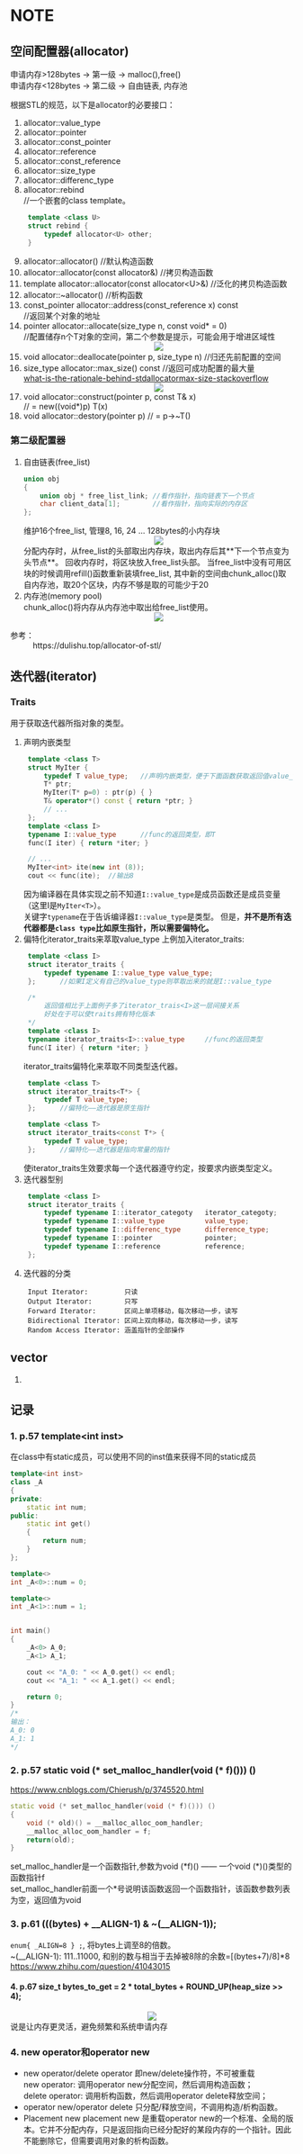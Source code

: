# NOTE

## 空间配置器(allocator)
申请内存>128bytes -> 第一级 -> malloc(),free()  
申请内存<128bytes -> 第二级 -> 自由链表, 内存池  

根据STL的规范，以下是allocator的必要接口：  
1. allocator::value_type
2. allocator::pointer
3. allocator::const_pointer
4. allocator::reference
5. allocator::const_reference
6. allocator::size_type
7. allocator::differenc_type
8. allocator::rebind    
   //一个嵌套的class template。  
   ~~~C++
    template <class U>
    struct rebind {
        typedef allocator<U> other;
    }
   ~~~
9. allocator::allocator()   //默认构造函数
10. allocator::allocator(const allocator&)  //拷贝构造函数
11. template <class U>allocator::allocator(const allocator\<U\>&)
    //泛化的拷贝构造函数  
12. allocator::~allocator() //析构函数
13. const_pointer allocator::address(const_reference x) const  
    //返回某个对象的地址  
14. pointer allocator::allocate(size_type n, const void* = 0)  
    //配置储存n个T对象的空间，第二个参数是提示，可能会用于增进区域性  
    <div align=center>
    <img src="./src/hint.png">
    </div>
15. void allocator::deallocate(pointer p, size_type n)  //归还先前配置的空间  
16. size_type allocator::max_size() const   //返回可成功配置的最大量  
    [what-is-the-rationale-behind-stdallocatormax-size-stackoverflow](https://stackoverflow.com/questions/22183162/what-is-the-rationale-behind-stdallocatormax-size)
    <div align=center>
    <img src="./src/max_size.png">
    </div>
17. void allocator::construct(pointer p, const T& x)  
    // = new((void*)p) T(x)
18. void allocator::destory(pointer p)
    // = p->~T()

### 第二级配置器
1. 自由链表(free_list)
    ~~~c++
    union obj
    {
        union obj * free_list_link; //看作指针，指向链表下一个节点
        char client_data[1];        //看作指针，指向实际的内存区
    };
    ~~~
    维护16个free_list, 管理8, 16, 24 ... 128bytes的小内存块  
    <!-- <center><p>![free_list](./free_list.png)</p></center> -->
    <div align=center>
    <img src="./src/free_list.png">
    </div>
    分配内存时，从free_list的头部取出内存块，取出内存后其**下一个节点变为头节点**。  
    回收内存时，将区块放入free_list头部。  
    当free_list中没有可用区块的时候调用refill()函数重新装填free_list, 其中新的空间由chunk_alloc()取自内存池，取20个区块，内存不够是取的可能少于20  
2. 内存池(memory pool)  
   chunk_alloc()将内存从内存池中取出给free_list使用。  
   <div align=center>
    <img src="./src/chunk_alloc.png">
    </div>

<d1>
    <dt>参考：</dt>
    <dd>https://dulishu.top/allocator-of-stl/</dd>
</d1>

## 迭代器(iterator)  
### Traits
用于获取迭代器所指对象的类型。  
1. 声明内嵌类型
   ~~~C++
    template <class T>
    struct MyIter {
        typedef T value_type;   //声明内嵌类型，便于下面函数获取返回值value_type
        T* ptr;
        MyIter(T* p=0) : ptr(p) { }
	    T& operator*() const { return *ptr; }
        // ...
    };
    template <class I>
    typename I::value_type      //func的返回类型，即T
    func(I iter) { return *iter; }

    // ...
    MyIter<int> ite(new int (8));
    cout << func(ite);	//输出8
   ~~~
   因为编译器在具体实现之前不知道`I::value_type`是成员函数还是成员变量（这里I是`MyIter<T>`）。  
   关键字`typename`在于告诉编译器`I::value_type`是类型。 
   但是，**并不是所有迭代器都是`class type`比如原生指针，所以需要偏特化。** 
2. 偏特化iterator_traits来萃取value_type
   上例加入iterator_traits:      
   ~~~C++
    template <class I>
    struct iterator_traits {
        typedef typename I::value_type value_type;
    };      //如果I定义有自己的value_type则萃取出来的就是I::value_type

    /*
        返回值相比于上面例子多了iterator_trais<I>这一层间接关系
        好处在于可以使traits拥有特化版本
    */
    template <class I>
    typename iterator_traits<I>::value_type     //func的返回类型
    func(I iter) { return *iter; }
   ~~~
   iterator_traits偏特化来萃取不同类型迭代器。  
   ~~~C++
    template <class T>
    struct iterator_traits<T*> {
        typedef T value_type;
    };      //偏特化——迭代器是原生指针

    template <class T>
    struct iterator_traits<const T*> {
        typedef T value_type;
    };      //偏特化——迭代器是指向常量的指针
   ~~~
   使iterator_traits生效要求每一个迭代器遵守约定，按要求内嵌类型定义。  
3. 迭代器型别
   ~~~C++
    template <class I>
    struct iterator_traits {
        typedef typename I::iterator_categoty   iterator_categoty;
        typedef typename I::value_type          value_type;
        typedef typename I::differenc_type      difference_type;
        typedef typename I::pointer             pointer;
        typedef typename I::reference           reference;
    };
   ~~~
4. 迭代器的分类  
   ~~~
    Input Iterator:         只读
    Output Iterator:        只写
    Forward Iterator:       区间上单项移动，每次移动一步，读写
    Bidirectional Iterator: 区间上双向移动，每次移动一步，读写
    Random Access Iterator: 涵盖指针的全部操作
   ~~~

## vector
1. 




## 记录
### 1. p.57 template\<int inst\>
在class中有static成员，可以使用不同的inst值来获得不同的static成员
~~~C++
template<int inst>
class _A
{
private:
    static int num;
public:
    static int get()
    {
        return num;
    }
};

template<>
int _A<0>::num = 0;

template<>
int _A<1>::num = 1;


int main()
{
    _A<0> A_0;
    _A<1> A_1;

    cout << "A_0: " << A_0.get() << endl;
    cout << "A_1: " << A_1.get() << endl;

    return 0;
}
/*
输出：
A_0: 0
A_1: 1
*/
~~~

### 2. p.57 static void (* set_malloc_handler(void (* f)())) ()
https://www.cnblogs.com/Chierush/p/3745520.html
~~~C++
static void (* set_malloc_handler(void (* f)())) ()
{
    void (* old)() = __malloc_alloc_oom_handler;
    __malloc_alloc_oom_handler = f;
    return(old);
}
~~~
set_malloc_handler是一个函数指针,参数为void (\*f)() —— 一个void (\*)()类型的函数指针f  
set_malloc_handler前面一个*号说明该函数返回一个函数指针，该函数参数列表为空，返回值为void  

### 3. p.61 (((bytes) + __ALIGN-1) & ~(__ALIGN-1));
`enum{ _ALIGN=8 } ;`, 将bytes上调至8的倍数。  
~(__ALIGN-1): 111..11000, 和别的数与相当于去掉被8除的余数=[(bytes+7)/8]*8  
https://www.zhihu.com/question/41043015  

#### 4. p.67 size_t bytes_to_get = 2 * total_bytes + ROUND_UP(heap_size >> 4);
<div align=center>
    <img src="./src/+ROUNDUP().png">
</div>
说是让内存更灵活，避免频繁和系统申请内存  

### 4. new operator和operator new
- new operator/delete operator
  即new/delete操作符，不可被重载  
  new operator: 调用operator new分配空间，然后调用构造函数；  
  delete operator: 调用析构函数，然后调用operator delete释放空间；
- operator new/operator delete
  只分配/释放空间，不调用构造/析构函数。  
- Placement new
  placement new 是重载operator new的一个标准、全局的版本。它并不分配内存，只是返回指向已经分配好的某段内存的一个指针。因此不能删除它，但需要调用对象的析构函数。    
